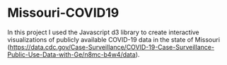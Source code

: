 # Missouri-COVID19
In this project I used the Javascript d3 library to create interactive visualizations of publicly available COVID-19 data in the state of Missouri (https://data.cdc.gov/Case-Surveillance/COVID-19-Case-Surveillance-Public-Use-Data-with-Ge/n8mc-b4w4/data).
